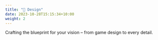 ```yaml
---
title: "📑 Design"
date: 2023-10-28T15:15:34+10:00
weight: 2
---
```


Crafting the blueprint for your vision – from game design to every detail.
<!--more-->
